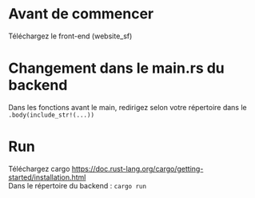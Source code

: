 # Avant de commencer  
Téléchargez le front-end (website_sf)  

# Changement dans le main.rs du backend  
Dans les fonctions avant le main, redirigez selon votre répertoire dans le `.body(include_str!(...))`  
  
# Run  
Téléchargez cargo https://doc.rust-lang.org/cargo/getting-started/installation.html  
Dans le répertoire du backend : `cargo run`
